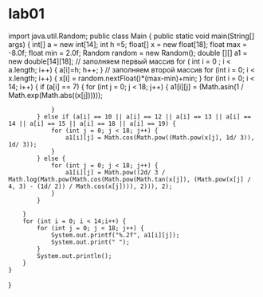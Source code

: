 # lab01
import java.util.Random;
public class Main {
    public static void main(String[] args) {
        int[] a = new int[14];
        int h =5;
        float[] x = new float[18];
        float max = -8.0f;
        float min = 2.0f;
        Random random = new Random();
        double [][] a1 = new double[14][18];
        // заполняем первый массив
        for ( int i = 0 ; i < a.length; i++) {
            a[i]=h;
            h++;
        }
        // заполняем второй массив
        for (int i = 0; i < x.length; i++) {
            x[i] = random.nextFloat()*(max-min)+min;
        }
        for (int i = 0; i < 14; i++) {
            if (a[i] == 7) {
                for (int j = 0; j < 18; j++) {
                    a1[i][j] = (Math.asin(1 / Math.exp(Math.abs((x[j])))));

                }
            } else if (a[i] == 10 || a[i] == 12 || a[i] == 13 || a[i] == 14 || a[i] == 15 || a[i] == 18 || a[i] == 19) {
                for (int j = 0; j < 18; j++) {
                    a1[i][j] = Math.cos(Math.pow((Math.pow(x[j], 1d/ 3)), 1d/ 3));
                }
            } else {
                for (int j = 0; j < 18; j++) {
                    a1[i][j] = Math.pow((2d/ 3 / Math.log(Math.pow(Math.cos(Math.pow(Math.tan(x[j]), (Math.pow(x[j] / 4, 3) - (1d/ 2)) / Math.cos(x[j]))), 2))), 2);
                }
            }

        }
        for (int i = 0; i < 14;i++) {
            for (int j = 0; j < 18; j++) {
                System.out.printf("%.2f", a1[i][j]);
                System.out.print(" ");
            }
            System.out.println();
        }
    }
}
